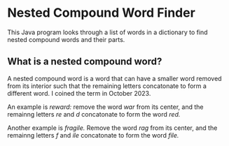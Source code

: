# Nested Compound Word Finder
This Java program looks through a list of words in a dictionary to find nested compound words and their parts.

## What is a nested compound word?

A nested compound word is a word that can have a smaller word removed from its interior such that the remaining letters concatonate to form a different word. I coined the term in October 2023.

An example is *reward:* remove the word *war* from its center, and the remainng letters *re* and *d* concatonate to form the word *red.*

Another example is *fragile.* Remove the word *rag* from its center, and the remainng letters *f* and *ile* concatonate to form the word *file.*
